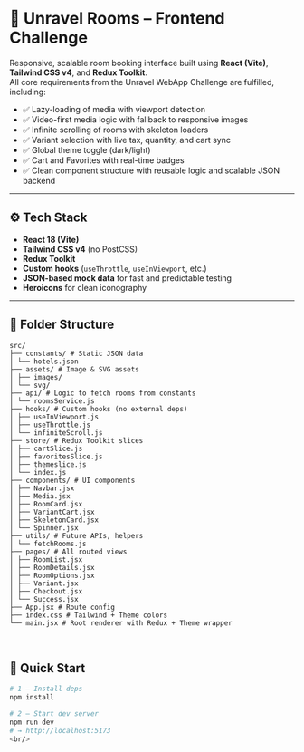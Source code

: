 # 🏨 Unravel Rooms – Frontend Challenge

Responsive, scalable room booking interface built using **React (Vite)**, **Tailwind CSS v4**, and **Redux Toolkit**.  
All core requirements from the Unravel WebApp Challenge are fulfilled, including:

- ✅ Lazy-loading of media with viewport detection  
- ✅ Video-first media logic with fallback to responsive images  
- ✅ Infinite scrolling of rooms with skeleton loaders  
- ✅ Variant selection with live tax, quantity, and cart sync  
- ✅ Global theme toggle (dark/light)  
- ✅ Cart and Favorites with real-time badges  
- ✅ Clean component structure with reusable logic and scalable JSON backend  

---

## ⚙️ Tech Stack

- **React 18 (Vite)**
- **Tailwind CSS v4** (no PostCSS)
- **Redux Toolkit**
- **Custom hooks** (`useThrottle`, `useInViewport`, etc.)
- **JSON-based mock data** for fast and predictable testing
- **Heroicons** for clean iconography

---

## 📁 Folder Structure
```plaintext
src/
├── constants/ # Static JSON data
│ └── hotels.json
├── assets/ # Image & SVG assets
│ ├── images/
│ └── svg/
├── api/ # Logic to fetch rooms from constants
│ └── roomsService.js
├── hooks/ # Custom hooks (no external deps)
│ ├── useInViewport.js
│ ├── useThrottle.js
│ └── infiniteScroll.js
├── store/ # Redux Toolkit slices
│ ├── cartSlice.js
│ ├── favoritesSlice.js
│ ├── themeslice.js
│ └── index.js
├── components/ # UI components
│ ├── Navbar.jsx
│ ├── Media.jsx
│ ├── RoomCard.jsx
│ ├── VariantCart.jsx
│ ├── SkeletonCard.jsx
│ └── Spinner.jsx
├── utils/ # Future APIs, helpers
│ └── fetchRooms.js
├── pages/ # All routed views
│ ├── RoomList.jsx
│ ├── RoomDetails.jsx
│ ├── RoomOptions.jsx
│ ├── Variant.jsx
│ ├── Checkout.jsx
│ └── Success.jsx
├── App.jsx # Route config
├── index.css # Tailwind + Theme colors
└── main.jsx # Root renderer with Redux + Theme wrapper
```
<br/>

## 🚀 Quick Start

```bash
# 1 – Install deps
npm install

# 2 – Start dev server
npm run dev
# → http://localhost:5173
<br/>